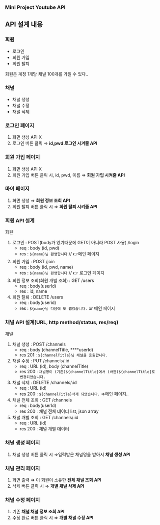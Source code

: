 ### Mini Project Youtube API

## API 설계 내용

### 회원

- 로그인
- 회원 가입
- 회원 탈퇴

회원은 계정 1개당 채널 100개를 가질 수 있다..

### 채널

- 채널 생성
- 채널 수정
- 채널 삭제

### 로그인 페이지

1. 화면 생성 API X
2. 로그인 버튼 클릭 ⇒ **id,pwd 로그인 시켜줄 API**

### 회원 가입 페이지

1. 화면 생성 API X
2. 회원 가입 버튼 클릭 시, id, pwd, 이름 ⇒ **회원 가입 시켜줄 API**

### 마이 페이지

1. 화면 생성 ⇒ **회원 정보 조회 API**
2. 회원 탈퇴 버튼 클릭 시 ⇒ **회원 탈퇴 시켜줄 API**

### 회원 API 설계

회원

1. 로그인 : POST(body가 있기때문에 GET이 아니라 POST 사용) /login
    - req : body (id, pwd)
    - res : `${name}님 환영합니다` // 👉메인 페이지
2. 회원 가입 : POST /join
    - req : body (id, pwd, name)
    - res : `${name}님 환영합니다` // 👉 로그인 페이지
3. 회원 정보 조회(회원 개별 조회) : GET /users
    - req : body(userId)
    - res : id, name
4. 회원 탈퇴 : DELETE /users
    - req : body(userid)
    - res : `${name}님 다음에 또 뵙겠습니다.` or 메인 페이지
    

### 채널 API 설계(URL, http method/status, res/req)

채널

1. 채널 생성 : POST /channels
    - req : body (channelTitle, ****userId)
    - res 201 : `${channelTitle}님 채널을 응원합니다.`
2. 채널 수정 : PUT /channels/:id
    - req : URL (id), body (channelTitle)
    - res 200 : `채널명이 (기존)${channelTitle}에서 (바뀐)${channelTitle}로 변경되었습니다.`
3. 채널 삭제 : DELETE /channels/:id
    - req : URL (id)
    - res 200 : `${channelTitle}삭제 되었습니다.` ⇒메인 페이지..
4. 채널 전체 조회 : GET /channels
    - req : body(userId)
    - res 200 : 채널 전체 데이터 list, json array
5. 채널 개별 조회 : GET /channels/:id
    - req : URL (id)
    - res 200 : 채널 개별 데이터

### 채널 생성 페이지

1. 채널 생성 버튼 클릭 시 ⇒입력받은 채널명을 받아서 **채널 생성 API**

### 채널 관리 페이지

1. 화면 출력 ⇒ 이 회원이 소유한 **전체 채널 조회 API**
2. 삭제 버튼 클릭 시 ⇒ **개별 채널 삭제 API**

### 채널 수정 페이지

1. 기존 **채널 채널 정보 조회 API**
2. 수정 완료 버튼 클릭 시 ⇒ **개별 채널 수정 API**

